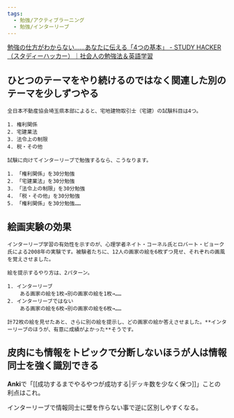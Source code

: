 ```yaml
---
tags:
  - 勉強/アクティブラーニング
  - 勉強/インターリーブ
---
```

[勉強の仕方がわからない……あなたに伝える「4つの基本」 - STUDY HACKER（スタディーハッカー）｜社会人の勉強法＆英語学習](https://studyhacker.net/how-to-study#AGES%E3%82%92%E5%8F%96%E3%82%8A%E5%85%A5%E3%82%8C%E3%81%9F%E5%8B%89%E5%BC%B7%E3%81%AE%E4%BB%95%E6%96%B94%E9%81%B8)

## ひとつのテーマをやり続けるのではなく関連した別のテーマを少しずつやる

```
全日本不動産協会埼玉県本部によると、宅地建物取引士（宅建）の試験科目は4つ。

1. 権利関係
2. 宅建業法
3. 法令上の制限
4. 税・その他

試験に向けてインターリーブで勉強するなら、こうなります。

1. 「権利関係」を30分勉強
2. 「宅建業法」を30分勉強
3. 「法令上の制限」を30分勉強
4. 「税・その他」を30分勉強
5. 「権利関係」を30分勉強……
```

## 絵画実験の効果
```
インターリーブ学習の有効性を示すのが、心理学者ネイト・コーネル氏とロバート・ビョーク氏による2008年の実験です。被験者たちに、12人の画家の絵を6枚ずつ見せ、それぞれの画風を覚えさせました。

絵を提示するやり方は、2パターン。

1. インターリーブ  
    ある画家の絵を1枚→別の画家の絵を1枚→……
2. インターリーブではない  
    ある画家の絵を6枚→別の画家の絵を6枚→……

計72枚の絵を見せたあと、さらに別の絵を提示し、どの画家の絵か答えさせました。**インターリーブのほうが、有意に成績がよかった**そうです。
```

## 皮肉にも情報をトピックで分断しないほうが人は情報同士を強く識別できる

**Anki**で「[[成功するまでやるやつが成功する|デッキ数を少なく保つ]]」ことの利点はこれ。

インターリーブで情報同士に壁を作らない事で逆に区別しやすくなる。